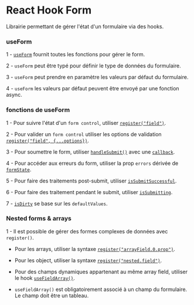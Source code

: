 # React Hook Form

Librairie permettant de gérer l'état d'un formulaire via des hooks.

### useForm

1 - [`useForm`](https://github.com/cberkane/react-theory/blob/master/packages/hook-form/src/forms/SimpleForm.tsx#L19) fournit toutes les fonctions pour gérer le form.

2 - `useForm` peut être typé pour définir le type de données du formulaire.

3 - `useForm` peut prendre en paramètre les valeurs par défaut du formulaire.

4 - `useForm` les valeurs par défaut peuvent être envoyé par une fonction async.

### fonctions de useForm

1 - Pour suivre l'état d'un `form control`, utiliser [`register("field")`](https://github.com/cberkane/react-theory/blob/master/packages/hook-form/src/forms/SimpleForm.tsx#L47).

2 - Pour valider un `form control` utiliser les options de validation [`register("field", {...options})`](https://github.com/cberkane/react-theory/blob/master/packages/hook-form/src/forms/SimpleForm.tsx#L48).

3 - Pour soumettre le form, utiliser [`handleSubmit()`](https://github.com/cberkane/react-theory/blob/master/packages/hook-form/src/forms/SimpleForm.tsx#L19) avec une [`callback`](https://github.com/cberkane/react-theory/blob/master/packages/hook-form/src/forms/SimpleForm.tsx#L29).

4 - Pour accéder aux erreurs du form, utiliser la prop `errors` dérivée de [`formState`](https://github.com/cberkane/react-theory/blob/master/packages/hook-form/src/forms/SimpleForm.tsx#L27).

5 - Pour faire des traitements post-submit, utiliser [`isSubmitSuccessful`](https://github.com/cberkane/react-theory/blob/master/packages/hook-form/src/forms/SimpleForm.tsx#L36).

6 - Pour faire des traitement pendant le submit, utiliser [`isSubmitting`](https://github.com/cberkane/react-theory/blob/master/packages/hook-form/src/forms/SimpleForm.tsx#L97).

7 - [`isDirty`](https://github.com/cberkane/react-theory/blob/master/packages/hook-form/src/forms/SimpleForm.tsx#L96) se base sur les `defaultValues`.

### Nested forms & arrays

1 - Il est possible de gérer des formes complexes de données avec `register()`.

- Pour les arrays, utiliser la syntaxe [`register("arrayField.0.prop")`](https://github.com/cberkane/react-theory/blob/master/packages/hook-form/src/forms/DynamicForm.tsx#L24).

- Pour les object, utiliser la syntaxe [`register("nested.field")`](https://github.com/cberkane/react-theory/blob/master/packages/hook-form/src/forms/NestedForm.tsx#L24).

- Pour des champs dynamiques appartenant au même array field, utiliser le hook [`useFieldArray()`](https://github.com/cberkane/react-theory/blob/master/packages/hook-form/src/forms/DynamicForm.tsx#L12).

- `useFieldArray()` est obligatoirement associé à un champ du formulaire. Le champ doit être un tableau.
